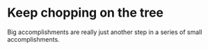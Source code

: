 # Keep chopping on the tree

Big accomplishments are really just another step in a series of small accomplishments.
